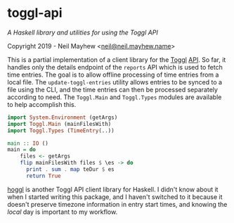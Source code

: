 # toggl-api #

_A Haskell library and utilities for using the Toggl API_

Copyright 2019 - Neil Mayhew \<neil@neil.mayhew.name\>

This is a partial implementation of a client library for the [Toggl](http://www.toggl.com) [API](https://github.com/toggl/toggl_api_docs). So far, it handles only the details endpoint of the `reports` API which is used to fetch time entries. The goal is to allow offline processing of time entries from a local file. The `update-toggl-entries` utility allows entries to be synced to a file using the CLI, and the time entries can then be processed separately according to need. The `Toggl.Main` and `Toggl.Types` modules are available to help accomplish this.

```haskell
import System.Environment (getArgs)
import Toggl.Main (mainFilesWith)
import Toggl.Types (TimeEntry(..))

main :: IO ()
main = do
    files <- getArgs
    flip mainFilesWith files $ \es -> do
      print . sum . map teDur $ es
      return True
```

[hoggl](http://hackage.haskell.org/package/hoggl) is another Toggl API client library for Haskell. I didn't know about it when I started writing this package, and I haven't switched to it because it doesn't preserve timezone information in entry start times, and knowing the _local_ day is important to my workflow.

